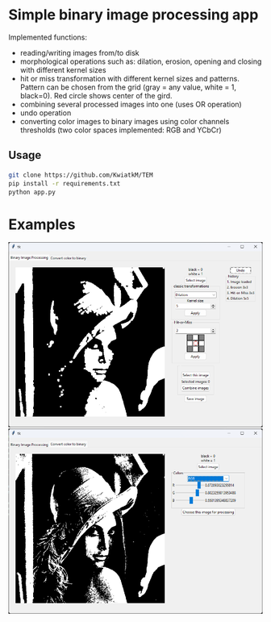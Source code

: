 # Simple binary image processing app
Implemented functions:
- reading/writing images from/to disk
- morphological operations such as: dilation, erosion, opening and closing with different kernel sizes
- hit or miss transformation with different kernel sizes and patterns. Pattern can be chosen from the grid (gray = any value, white = 1, black=0). Red circle shows center of the gird.
- combining several processed images into one (uses OR operation)
- undo operation
- converting color images to binary images using color channels thresholds (two color spaces implemented: RGB and YCbCr)

## Usage
```bash
git clone https://github.com/KwiatkM/TEM
pip install -r requirements.txt
python app.py
```

# Examples
![Binary image processing example](example1.png)
![Image conversion form color to binary example](example2.png)
